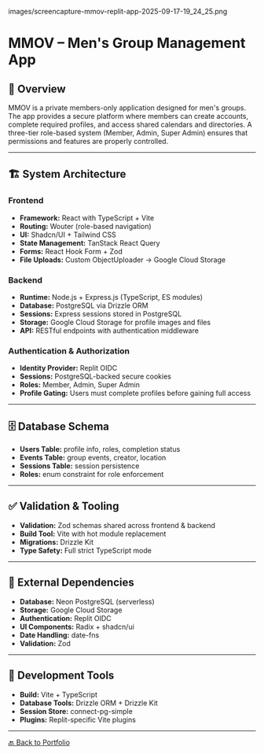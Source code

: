 images/screencapture-mmov-replit-app-2025-09-17-19_24_25.png

# MMOV – Men's Group Management App

## 📖 Overview
MMOV is a private members-only application designed for men's groups. The app provides a secure platform where members can create accounts, complete required profiles, and access shared calendars and directories. A three-tier role-based system (Member, Admin, Super Admin) ensures that permissions and features are properly controlled.

---

## 🏗 System Architecture

### Frontend
- **Framework:** React with TypeScript + Vite
- **Routing:** Wouter (role-based navigation)
- **UI:** Shadcn/UI + Tailwind CSS
- **State Management:** TanStack React Query
- **Forms:** React Hook Form + Zod
- **File Uploads:** Custom ObjectUploader → Google Cloud Storage

### Backend
- **Runtime:** Node.js + Express.js (TypeScript, ES modules)
- **Database:** PostgreSQL via Drizzle ORM
- **Sessions:** Express sessions stored in PostgreSQL
- **Storage:** Google Cloud Storage for profile images and files
- **API:** RESTful endpoints with authentication middleware

### Authentication & Authorization
- **Identity Provider:** Replit OIDC
- **Sessions:** PostgreSQL-backed secure cookies
- **Roles:** Member, Admin, Super Admin
- **Profile Gating:** Users must complete profiles before gaining full access

---

## 🗄 Database Schema
- **Users Table:** profile info, roles, completion status
- **Events Table:** group events, creator, location
- **Sessions Table:** session persistence
- **Roles:** enum constraint for role enforcement

---

## ✅ Validation & Tooling
- **Validation:** Zod schemas shared across frontend & backend
- **Build Tool:** Vite with hot module replacement
- **Migrations:** Drizzle Kit
- **Type Safety:** Full strict TypeScript mode

---

## 🔧 External Dependencies
- **Database:** Neon PostgreSQL (serverless)
- **Storage:** Google Cloud Storage
- **Authentication:** Replit OIDC
- **UI Components:** Radix + shadcn/ui
- **Date Handling:** date-fns
- **Validation:** Zod

---

## 🚀 Development Tools
- **Build:** Vite + TypeScript
- **Database Tools:** Drizzle ORM + Drizzle Kit
- **Session Store:** connect-pg-simple
- **Plugins:** Replit-specific Vite plugins

---

[🔙 Back to Portfolio](../README.md)

